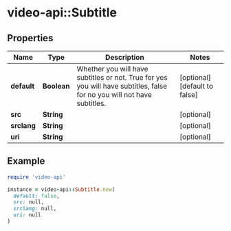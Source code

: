 # video-api::Subtitle

## Properties

| Name | Type | Description | Notes |
| ---- | ---- | ----------- | ----- |
| **default** | **Boolean** | Whether you will have subtitles or not. True for yes you will have subtitles, false for no you will not have subtitles. | [optional][default to false] |
| **src** | **String** |  | [optional] |
| **srclang** | **String** |  | [optional] |
| **uri** | **String** |  | [optional] |

## Example

```ruby
require 'video-api'

instance = video-api::Subtitle.new(
  default: false,
  src: null,
  srclang: null,
  uri: null
)
```


